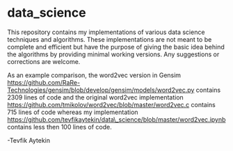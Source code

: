 # data_science

This repository contains my implementations of various data science techniques and algorithms. These implementations are not meant to be complete and efficient but have the purpose of giving the basic idea behind the algorithms by providing minimal working versions. Any suggestions or corrections are welcome. 

As an example comparison, the word2vec version in Gensim https://github.com/RaRe-Technologies/gensim/blob/develop/gensim/models/word2vec.py 
contains 2309 lines of code and the original word2vec implementation https://github.com/tmikolov/word2vec/blob/master/word2vec.c contains 715 lines of code whereas my implementation https://github.com/tevfikaytekin/data\_science/blob/master/word2vec.ipynb contains less then 100 lines of code. 


-Tevfik Aytekin
